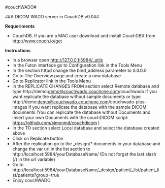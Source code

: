 #couchWADO#


##A DICOM WADO server in CouchDB v0.0##


**Requeriments**

* CouchDB. If you are a MAC user download and install CouchDBX from http://www.couch.io/get

**Instructions**

* In a browser open http://127.0.0.1:5984/_utils 
* In the Futon interface go to Configuration link in the Tools Menu
* In the section httpd change the bind_address parameter to 0.0.0.0
* Go to The Overview page and create a new database
* Go to Replicator link in the Tools Menu
* In the REPLICATE CHANGES FROM section select Remote database and type http://demo:demo@couchwado.couchone.com/couchwado if you want replicate the database without sample documents or type http://demo:demo@couchwado.couchone.com/couchwado-plus-images if you want replicate the database with the sample DICOM documents (You can replicate the database without Documents and insert your own Documents with the couchDICOM script: https://github.com/simonmd/couchdicom )
* In the TO section select Local database and select the database created above
* Click on Replicate button
* After the replication go to the _design/* documents in your database and change the var url in the list section to http://localhost:5984/yourDatabaseName/ (Do not forget the last slash (/) in the url variable)
* Go to http://localhost:5984/yourDatabaseName/_design/patient/_list/patient_list/patients?group=true
* Enjoy couchWADO

